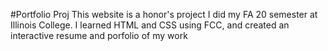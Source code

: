 #Portfolio Proj
This website is a honor's project I did my FA 20 semester at Illinois College. I learned HTML and CSS using FCC, and created an interactive resume and porfolio of my work
